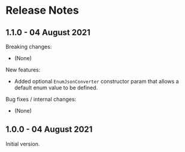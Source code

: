 # Release Notes

## 1.1.0 - 04 August 2021

Breaking changes:
- (None)

New features:
- Added optional `EnumJsonConverter` constructor param that allows a default enum value to be defined.

Bug fixes / internal changes:
- (None)

## 1.0.0 - 04 August 2021

Initial version.
